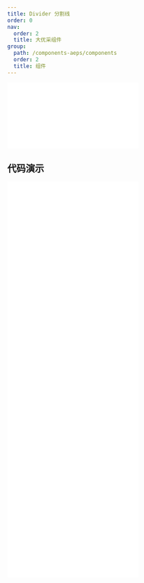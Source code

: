 ```yaml
---
title: Divider 分割线
order: 0
nav:
  order: 2
  title: 大优采组件
group:
  path: /components-aeps/components
  order: 2
  title: 组件
---
```


<div>
<embed src="@docs-common/divider/index.md"></embed>
</div>
        
## 代码演示

<Row gutter=8>

  <Col span=12>
    
  <div class="code-box"><embed src="@abiz-rc-aeps/divider/demo/customize-style-divider-aeps.md"></embed></div>
          
  <div class="code-box"><embed src="@abiz-rc-aeps/divider/demo/plain-divider-aeps.md"></embed></div>
          
  <div class="code-box"><embed src="@abiz-rc-aeps/divider/demo/with-text-divider-aeps.md"></embed></div>
          
  </Col>
          
  <Col span=12>
    
  <div class="code-box"><embed src="@abiz-rc-aeps/divider/demo/horizontal-divider-aeps.md"></embed></div>
          
  <div class="code-box"><embed src="@abiz-rc-aeps/divider/demo/vertical-divider-aeps.md"></embed></div>
          
  </Col>
          
</Row>
        
<div><embed src="@docs-common/divider/index-api.md"></embed><div>
        